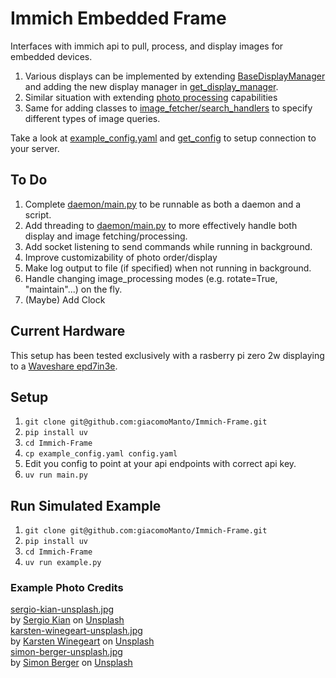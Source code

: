 # Immich Embedded Frame

Interfaces with immich api to pull, process, and display images for embedded devices. 
1. Various displays can be implemented by extending [BaseDisplayManager](display/base_display_manager.py) and adding the new display manager in [get_display_manager](display/get_display_manager.py). 
2. Similar situation with extending [photo processing](photo_processing/ImageProcessor.py) capabilities
3. Same for adding classes to [image_fetcher/search_handlers](image_fetcher/search_handlers/) to specify different types of image queries.

Take a look at [example_config.yaml](config/example_config.yaml) and [get_config](config/config_handler) to setup connection to your server.

## To Do
1. Complete [daemon/main.py](daemon/main.py) to be runnable as both a daemon and a script.
2. Add threading to [daemon/main.py](daemon/main.py) to more effectively handle both display and image fetching/processing.
3. Add socket listening to send commands while running in background.
4. Improve customizability of photo order/display
5. Make log output to file (if specified) when not running in background.
5. Handle changing image_processing modes (e.g. rotate=True, "maintain"...) on the fly.
5. (Maybe) Add Clock

## Current Hardware
This setup has been tested exclusively with a rasberry pi zero 2w displaying to a [Waveshare epd7in3e](https://www.waveshare.com/product/displays/e-paper/epaper-1/7.3inch-e-paper-hat-e.htm).

## Setup
1. `git clone git@github.com:giacomoManto/Immich-Frame.git`
2. `pip install uv`
3. `cd Immich-Frame`
4. `cp example_config.yaml config.yaml`
5. Edit you config to point at your api endpoints with correct api key.
5. `uv run main.py`

## Run Simulated Example

1. `git clone git@github.com:giacomoManto/Immich-Frame.git`
2. `pip install uv`
3. `cd Immich-Frame`
4. `uv run example.py`

### Example Photo Credits

[sergio-kian-unsplash.jpg](example/original/sergio-kian-unsplash.jpg)<br>
by <a href="https://unsplash.com/@sergiokian?utm_content=creditCopyText&utm_medium=referral&utm_source=unsplash">Sergio Kian</a> on <a href="https://unsplash.com/photos/mountains-rise-above-a-hazy-forested-landscape-bCPxqVjC5uc?utm_content=creditCopyText&utm_medium=referral&utm_source=unsplash">Unsplash</a><br>
[karsten-winegeart-unsplash.jpg](example/original/karsten-winegeart-unsplash.jpg)<br>by <a href="https://unsplash.com/@karsten116?utm_content=creditCopyText&utm_medium=referral&utm_source=unsplash">Karsten Winegeart</a> on <a href="https://unsplash.com/photos/dramatic-mountains-under-a-cloudy-moody-sky-9DyNN_Yz2yk?utm_content=creditCopyText&utm_medium=referral&utm_source=unsplash">Unsplash</a><br>
[simon-berger-unsplash.jpg](example/original/simon-berger-unsplash.jpg)<br>by <a href="https://unsplash.com/@simon_berger?utm_content=creditCopyText&utm_medium=referral&utm_source=unsplash">Simon Berger</a> on <a href="https://unsplash.com/photos/a-branch-of-a-tree-with-pink-flowers-lCjH6ZOBhXs?utm_content=creditCopyText&utm_medium=referral&utm_source=unsplash">Unsplash</a>
      
